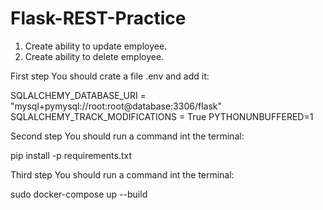 # Flask-REST-Practice

1. Create ability to update employee.
2. Create ability to delete employee.



First step
You should crate a file .env and add it:



SQLALCHEMY_DATABASE_URI = "mysql+pymysql://root:root@database:3306/flask"
SQLALCHEMY_TRACK_MODIFICATIONS = True
PYTHONUNBUFFERED=1



Second step
You should run a command int the terminal:

pip install -p requirements.txt


Third step
You should run a command int the terminal:

sudo docker-compose up --build





